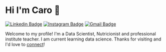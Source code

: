 # Hi I'm Caro 👋
[![Linkedin Badge](https://img.shields.io/badge/-carolinahernández-blue?style=flat&logo=Linkedin&logoColor=white&link=https://www.linkedin.com/in/carolinahernandezbarra/)](https://www.linkedin.com/in/carolinahernandezbarra/)
[![Instagram Badge](https://img.shields.io/badge/-@korolahernz-purple?style=flat&logo=instagram&logoColor=white&link=https://www.instagram.com/korolahernz/)]()
[![Gmail Badge](https://img.shields.io/badge/-carolina.fhb-c14438?style=flat&logo=Gmail&logoColor=white&link=mailto:carolina.fhb@gmail.com)](mailto:carolina.fhb@gmail.com)

Welcome to my profile! I'm a Data Scientist, Nutricionist and professional institute teacher. I am current learning data science. Thanks for visiting and I'd love to [connect](https://www.linkedin.com/in/carolinahernandezbarra/)!


<!--

- 🔭 I’m currently working on ...
- 🌱 I’m currently learning ...
- 👯 I’m looking to collaborate on ...
- 🤔 I’m looking for help with ...
- 💬 Ask me about ...
- 📫 How to reach me: ...
- 😄 Pronouns: ...
- ⚡ Fun fact: ...
-->
